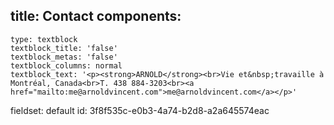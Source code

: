 title: Contact
components:
  -
    type: textblock
    textblock_title: 'false'
    textblock_metas: 'false'
    textblock_columns: normal
    textblock_text: '<p><strong>ARNOLD</strong><br>Vie et&nbsp;travaille à Montréal, Canada<br>T. 438 884-3203<br><a href="mailto:me@arnoldvincent.com">me@arnoldvincent.com</a></p>'
fieldset: default
id: 3f8f535c-e0b3-4a74-b2d8-a2a645574eac
